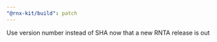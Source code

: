 ```yaml
---
"@rnx-kit/build": patch
---
```


Use version number instead of SHA now that a new RNTA release is out
